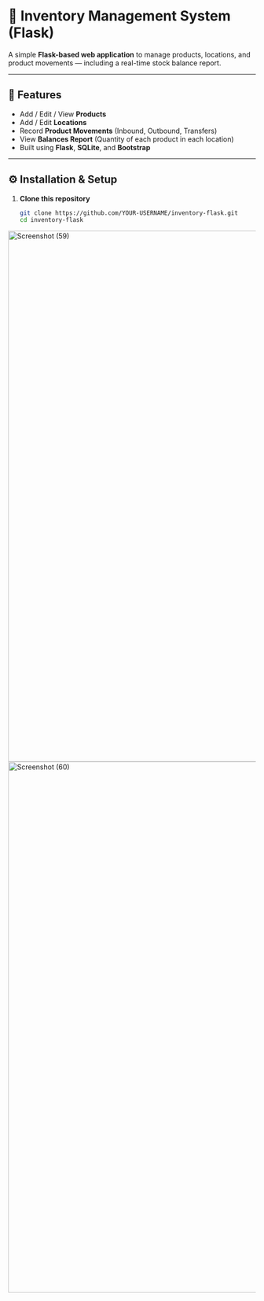 # 🧾 Inventory Management System (Flask)

A simple **Flask-based web application** to manage products, locations, and product movements — including a real-time stock balance report.

---

## 🚀 Features
- Add / Edit / View **Products**
- Add / Edit **Locations**
- Record **Product Movements** (Inbound, Outbound, Transfers)
- View **Balances Report** (Quantity of each product in each location)
- Built using **Flask**, **SQLite**, and **Bootstrap**

---

## ⚙️ Installation & Setup

1. **Clone this repository**
   ```bash
   git clone https://github.com/YOUR-USERNAME/inventory-flask.git
   cd inventory-flask
<img width="1920" height="1080" alt="Screenshot (59)" src="https://github.com/user-attachments/assets/7d7f3f14-3efb-42fe-b3fe-7d9043579205" />

<img width="1920" height="1080" alt="Screenshot (60)" src="https://github.com/user-attachments/assets/5f2521f1-acc9-4d71-b995-17599e39263d" />
